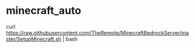 # minecraft_auto

curl https://raw.githubusercontent.com/TheRemote/MinecraftBedrockServer/master/SetupMinecraft.sh | bash

